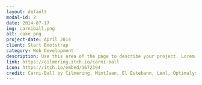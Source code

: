```yaml
---
layout: default
modal-id: 2
date: 2014-07-17
img: carniball.png
alt: cake.png
project-date: April 2014
client: Start Bootstrap
category: Web Development
description: Use this area of the page to describe your project. Lorem ipsum dolor sit amet, consectetur adipisicing elit. Mollitia neque assumenda ipsam nihil, molestias magnam, recusandae quos quis inventore quisquam velit asperiores, vitae? Reprehenderit soluta, eos quod consequuntur itaque. Nam. 
link: https://cilmering.itch.io/carni-ball
icon: https://itch.io/embed/1672394
credit: Carni-Ball by Cilmering, MintJaan, El Estebann, Lenl, Optimalystic
---
```

